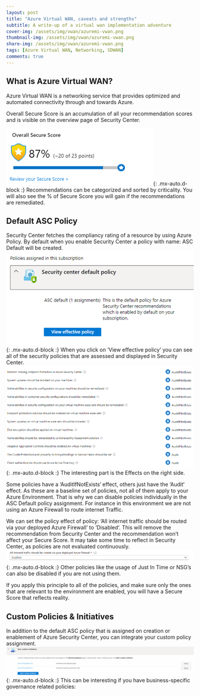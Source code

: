 ```yaml
---
layout: post
title: "Azure Virtual WAN, caveats and strengths"
subtitle: A write-up of a virtual wan implementation adventure
cover-img: /assets/img/vwan/azuremi-vwan.png
thumbnail-img: /assets/img/vwan/azuremi-vwan.png
share-img: /assets/img/vwan/azuremi-vwan.png
tags: [Azure Virtual WAN, Networking, SDWAN]
comments: true
---
```


## What is Azure Virtual WAN?

Azure Virtual WAN is a networking service that provides optimized and automated connectivity through and towards Azure.

Overall Secure Score is an accumulation of all your recommendation scores and is visible on the overview page of Security Center.

![Crepe](../assets/img/asc/image.png){: .mx-auto.d-block :}
Recommendations can be categorized and sorted by criticality. You will also see the % of Secure Score you will gain if the recommendations are remediated.

## Default ASC Policy
Security Center fetches the compliancy rating of a resource by using Azure Policy. By default when you enable Security Center a policy with name: ASC Default will be created.
![Crepe](../assets/img/asc/image-1.png){: .mx-auto.d-block :}
When you click on ‘View effective policy’ you can see all of the security policies that are assessed and displayed in Security Center.
![Crepe](../assets/img/asc/image-2.png){: .mx-auto.d-block :}
The interesting part is the Effects on the right side.

Some policies have a ‘AuditIfNotExists‘ effect, others just have the ‘Audit‘ effect. As these are a baseline set of policies, not all of them apply to your Azure Environment. That is why we can disable policies individually in the ASC Default policy assignment.
For instance in this environment we are not using an Azure Firewall to route internet Traffic.

We can set the policy effect of policy: ‘All internet traffic should be routed via your deployed Azure Firewall’ to ‘Disabled‘. This will remove the recommendation from Security Center and the recommendation won’t affect your Secure Score. It may take some time to reflect in Security Center, as policies are not evaluated continuously.
![Crepe](../assets/img/asc/image-3.png){: .mx-auto.d-block :}
Other policies like the usage of Just In Time or NSG’s can also be disabled if you are not using them.

If you apply this principle to all of the policies, and make sure only the ones that are relevant to the environment are enabled, you will have a Secure Score that reflects reality.

## Custom Policies & Initiatives
In addition to the default ASC policy that is assigned on creation or enablement of Azure Security Center, you can integrate your custom policy assignment.
![Crepe](../assets/img/asc/image-5-1024x160.png){: .mx-auto.d-block :}
This can be interesting if you have business-specific governance related policies: